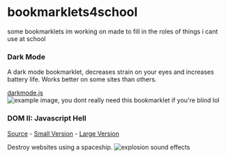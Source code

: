 # bookmarklets4school
some bookmarklets im working on made to fill in the roles of things i cant use at school
### Dark Mode
A dark mode bookmarklet, decreases strain on your eyes and increases battery life. Works better on some sites than others.

[darkmode.js](https://github.com/lukasexists/bookmarklets/blob/main/darkmode.js)
![example image, you dont really need this bookmarklet if you're blind lol](https://github.com/lukasexists/bookmarklets/raw/main/img/Screenshot%202022-10-14%209.29.45%20AM.png)

### DOM II: Javascript Hell
[Source](https://blog.roysolberg.com/2017/10/dom2-bookmarklet) - 
[Small Version](https://github.com/lukasexists/bookmarklets/blob/main/domiis.js) - 
[Large Version](https://github.com/lukasexists/bookmarklets/blob/main/domiil.js)

Destroy websites using a spaceship.
![explosion sound effects](https://github.com/lukasexists/bookmarklets/raw/main/img/Screenshot%202022-10-14%2012.50.53%20PM.png)
